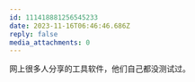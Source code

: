 ```yaml
---
id: 111418881256545233
date: 2023-11-16T06:46:46.686Z
reply: false
media_attachments: 0
---
```


网上很多人分享的工具软件，他们自己都没测试过。

